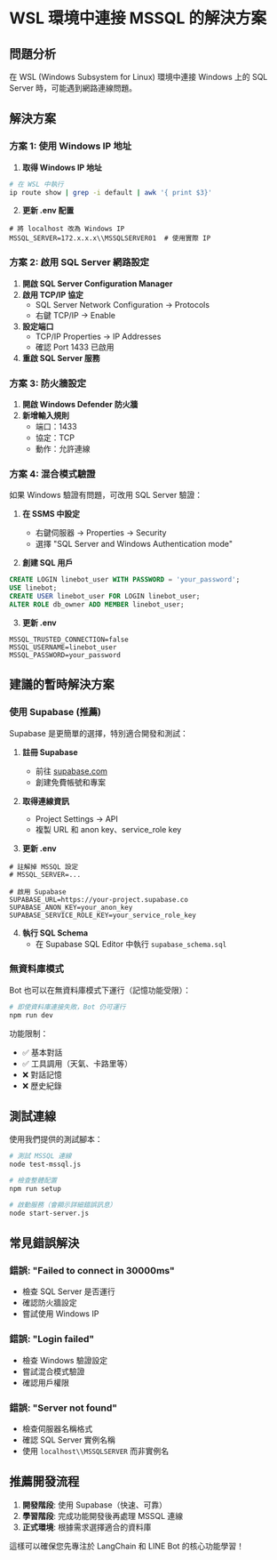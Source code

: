# WSL 環境中連接 MSSQL 的解決方案

## 問題分析
在 WSL (Windows Subsystem for Linux) 環境中連接 Windows 上的 SQL Server 時，可能遇到網路連線問題。

## 解決方案

### 方案 1: 使用 Windows IP 地址

1. **取得 Windows IP 地址**
```bash
# 在 WSL 中執行
ip route show | grep -i default | awk '{ print $3}'
```

2. **更新 .env 配置**
```env
# 將 localhost 改為 Windows IP
MSSQL_SERVER=172.x.x.x\\MSSQLSERVER01  # 使用實際 IP
```

### 方案 2: 啟用 SQL Server 網路設定

1. **開啟 SQL Server Configuration Manager**
2. **啟用 TCP/IP 協定**
   - SQL Server Network Configuration → Protocols
   - 右鍵 TCP/IP → Enable
3. **設定端口**
   - TCP/IP Properties → IP Addresses
   - 確認 Port 1433 已啟用
4. **重啟 SQL Server 服務**

### 方案 3: 防火牆設定

1. **開啟 Windows Defender 防火牆**
2. **新增輸入規則**
   - 端口：1433
   - 協定：TCP
   - 動作：允許連線

### 方案 4: 混合模式驗證

如果 Windows 驗證有問題，可改用 SQL Server 驗證：

1. **在 SSMS 中設定**
   - 右鍵伺服器 → Properties → Security
   - 選擇 "SQL Server and Windows Authentication mode"
   
2. **創建 SQL 用戶**
```sql
CREATE LOGIN linebot_user WITH PASSWORD = 'your_password';
USE linebot;
CREATE USER linebot_user FOR LOGIN linebot_user;
ALTER ROLE db_owner ADD MEMBER linebot_user;
```

3. **更新 .env**
```env
MSSQL_TRUSTED_CONNECTION=false
MSSQL_USERNAME=linebot_user
MSSQL_PASSWORD=your_password
```

## 建議的暫時解決方案

### 使用 Supabase (推薦)

Supabase 是更簡單的選擇，特別適合開發和測試：

1. **註冊 Supabase**
   - 前往 [supabase.com](https://supabase.com)
   - 創建免費帳號和專案

2. **取得連線資訊**
   - Project Settings → API
   - 複製 URL 和 anon key、service_role key

3. **更新 .env**
```env
# 註解掉 MSSQL 設定
# MSSQL_SERVER=...

# 啟用 Supabase
SUPABASE_URL=https://your-project.supabase.co
SUPABASE_ANON_KEY=your_anon_key
SUPABASE_SERVICE_ROLE_KEY=your_service_role_key
```

4. **執行 SQL Schema**
   - 在 Supabase SQL Editor 中執行 `supabase_schema.sql`

### 無資料庫模式

Bot 也可以在無資料庫模式下運行（記憶功能受限）：

```bash
# 即使資料庫連接失敗，Bot 仍可運行
npm run dev
```

功能限制：
- ✅ 基本對話 
- ✅ 工具調用（天氣、卡路里等）
- ❌ 對話記憶
- ❌ 歷史紀錄

## 測試連線

使用我們提供的測試腳本：

```bash
# 測試 MSSQL 連線
node test-mssql.js

# 檢查整體配置
npm run setup

# 啟動服務（會顯示詳細錯誤訊息）
node start-server.js
```

## 常見錯誤解決

### 錯誤: "Failed to connect in 30000ms"
- 檢查 SQL Server 是否運行
- 確認防火牆設定
- 嘗試使用 Windows IP

### 錯誤: "Login failed"
- 檢查 Windows 驗證設定
- 嘗試混合模式驗證
- 確認用戶權限

### 錯誤: "Server not found"
- 檢查伺服器名稱格式
- 確認 SQL Server 實例名稱
- 使用 `localhost\\MSSQLSERVER` 而非實例名

## 推薦開發流程

1. **開發階段**: 使用 Supabase（快速、可靠）
2. **學習階段**: 完成功能開發後再處理 MSSQL 連線
3. **正式環境**: 根據需求選擇適合的資料庫

這樣可以確保您先專注於 LangChain 和 LINE Bot 的核心功能學習！